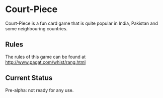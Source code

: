 Court-Piece
===========

Court-Piece is a fun card game that is quite popular in India, Pakistan and 
some neighbouring countries. 

Rules
-----

The rules of this game can be found at http://www.pagat.com/whist/rang.html

Current Status
--------------

Pre-alpha: not ready for any use.
